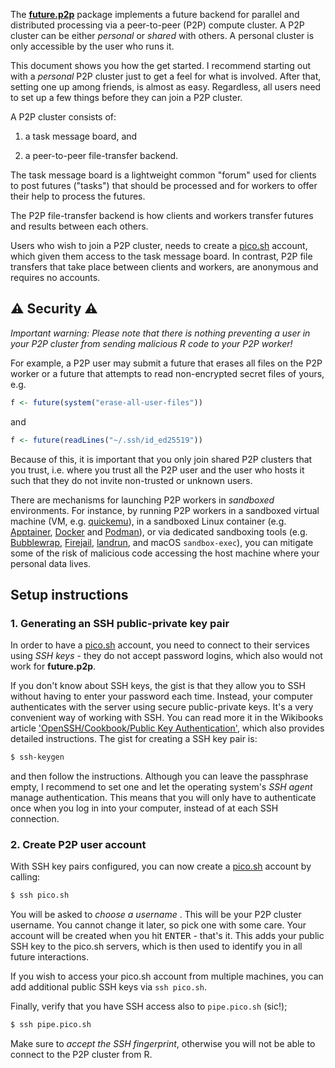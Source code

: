<!--
%\VignetteIndexEntry{future.p2p: Getting Started}
%\VignetteAuthor{Henrik Bengtsson}
%\VignetteKeyword{R}
%\VignetteKeyword{package}
%\VignetteKeyword{vignette}
%\VignetteKeyword{Rprofile}
%\VignetteKeyword{Renviron}
%\VignetteEngine{future.p2p::selfonly}
-->

The **[future.p2p]** package implements a future backend for parallel
and distributed processing via a peer-to-peer (P2P) compute cluster. A
P2P cluster can be either _personal_ or _shared_ with others. A
personal cluster is only accessible by the user who runs it.

This document shows you how the get started. I recommend starting out
with a _personal_ P2P cluster just to get a feel for what is
involved. After that, setting one up among friends, is almost as
easy. Regardless, all users need to set up a few things before they
can join a P2P cluster.

A P2P cluster consists of:

 1. a task message board, and
 
 2. a peer-to-peer file-transfer backend.

The task message board is a lightweight common "forum" used for
clients to post futures ("tasks") that should be processed and for
workers to offer their help to process the futures.

The P2P file-transfer backend is how clients and workers transfer
futures and results between each others.

Users who wish to join a P2P cluster, needs to create a [pico.sh]
account, which given them access to the task message board. In
contrast, P2P file transfers that take place between clients and
workers, are anonymous and requires no accounts. 


## ⚠️ Security ⚠️

_Important warning: Please note that there is nothing preventing a
user in your P2P cluster from sending malicious R code to your P2P
worker!_

For example, a P2P user may submit a future that erases all files on
the P2P worker or a future that attempts to read non-encrypted secret
files of yours, e.g.

```r
f <- future(system("erase-all-user-files"))
```

and

```r
f <- future(readLines("~/.ssh/id_ed25519"))
```

Because of this, it is important that you only join shared P2P
clusters that you trust, i.e. where you trust all the P2P user and the
user who hosts it such that they do not invite non-trusted or unknown
users.

There are mechanisms for launching P2P workers in _sandboxed_
environments. For instance, by running P2P workers in a sandboxed
virtual machine (VM, e.g. [quickemu]), in a sandboxed Linux container
(e.g. [Apptainer], [Docker] and [Podman]), or via dedicated sandboxing
tools (e.g. [Bubblewrap], [Firejail], [landrun], and macOS
`sandbox-exec`), you can mitigate some of the risk of malicious code
accessing the host machine where your personal data lives.



## Setup instructions

### 1. Generating an SSH public-private key pair

In order to have a [pico.sh] account, you need to connect to their
services using _SSH keys_ - they do not accept password logins, which
also would not work for **future.p2p**.

If you don't know about SSH keys, the gist is that they allow you to
SSH without having to enter your password each time. Instead, your
computer authenticates with the server using secure public-private
keys. It's a very convenient way of working with SSH. You can read
more it in the Wikibooks article ['OpenSSH/Cookbook/Public Key
Authentication'](https://en.wikibooks.org/wiki/OpenSSH%2FCookbook%2FPublic_Key_Authentication),
which also provides detailed instructions. The gist for creating a SSH
key pair is:

```sh
$ ssh-keygen
```

and then follow the instructions. Although you can leave the
passphrase empty, I recommend to set one and let the operating
system's _SSH agent_ manage authentication. This means that you will
only have to authenticate once when you log in into your computer,
instead of at each SSH connection.


### 2. Create P2P user account

With SSH key pairs configured, you can now create a [pico.sh] account
by calling:

```sh
$ ssh pico.sh
```

You will be asked to _choose a username_ . This will be your P2P
cluster username. You cannot change it later, so pick one with some
care. Your account will be created when you hit <kbd>ENTER</kbd> -
that's it. This adds your public SSH key to the pico.sh servers, which
is then used to identify you in all future interactions.

If you wish to access your pico.sh account from multiple machines, you
can add additional public SSH keys via `ssh pico.sh`.

Finally, verify that you have SSH access also to `pipe.pico.sh` (sic!);

```sh
$ ssh pipe.pico.sh
```

Make sure to _accept the SSH fingerprint_, otherwise you will not be
able to connect to the P2P cluster from R.

[pico.sh]: https://pico.sh/
[future.p2p]: https://future.p2p.futureverse.org/
[quickemu]: https://github.com/quickemu-project/quickemu
[Apptainer]: https://apptainer.org/
[Docker]: https://www.docker.com/
[Podman]: https://podman.io/
[Bubblewrap]: https://github.com/containers/bubblewrap
[Firejail]: https://github.com/netblue30/firejail
[landrun]: https://github.com/Zouuup/landrun
